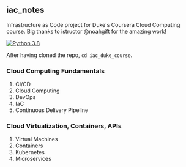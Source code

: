 ## iac_notes
Infrastructure as Code project for Duke's Coursera Cloud Computing course. Big thanks to istructor @noahgift for the amazing work!

[![Python 3.8](https://github.com/carlo088/iac_duke_course/actions/workflows/main.yml/badge.svg)](https://github.com/carlo088/iac_duke_course/actions/workflows/main.yml)

After having cloned the repo, ```cd iac_duke_course```.

### Cloud Computing Fundamentals
1. CI/CD
2. Cloud Computing
3. DevOps
4. IaC
5. Continuous Delivery Pipeline

### Cloud Virtualization, Containers, APIs
1. Virtual Machines
2. Containers
3. Kubernetes
4. Microservices
 
